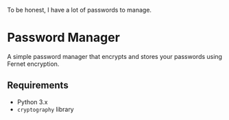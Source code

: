 To be honest, I have a lot of passwords to manage.

# Password Manager

A simple password manager that encrypts and stores your passwords using Fernet encryption.

## Requirements

- Python 3.x
- `cryptography` library
